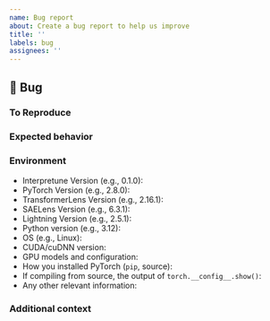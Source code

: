 ```yaml
---
name: Bug report
about: Create a bug report to help us improve
title: ''
labels: bug
assignees: ''
---
```


## 🐛 Bug

<!-- A clear and concise description of the bug. -->

### To Reproduce

<!--
Please provide a minimal code example that reproduces the issue!

If you could not reproduce using a minimal example and still think there's a bug, please post here
but remember, bugs with code are fixed faster!
-->

### Expected behavior

<!-- A clear and concise description of what you expected to happen. -->

### Environment

<!--
Please copy and paste the output from our environment collection script:
https://raw.githubusercontent.com/speediedan/interpretune/main/requirements/collect_env_details.py
(For security purposes, please check the contents of the script before running it)

You can get the script and run it with:
```bash
wget https://raw.githubusercontent.com/speediedan/interpretune/main/requirements/collect_env_details.py
python collect_env_details.py
```

You can also fill out the list below manually.
-->

- Interpretune Version (e.g., 0.1.0):
- PyTorch Version (e.g., 2.8.0):
- TransformerLens Version (e.g., 2.16.1):
- SAELens Version (e.g., 6.3.1):
- Lightning Version (e.g., 2.5.1):
- Python version (e.g., 3.12):
- OS (e.g., Linux):
- CUDA/cuDNN version:
- GPU models and configuration:
- How you installed PyTorch (`pip`, source):
- If compiling from source, the output of `torch.__config__.show()`:
- Any other relevant information:

### Additional context

<!-- Add any other context about the problem here. -->
